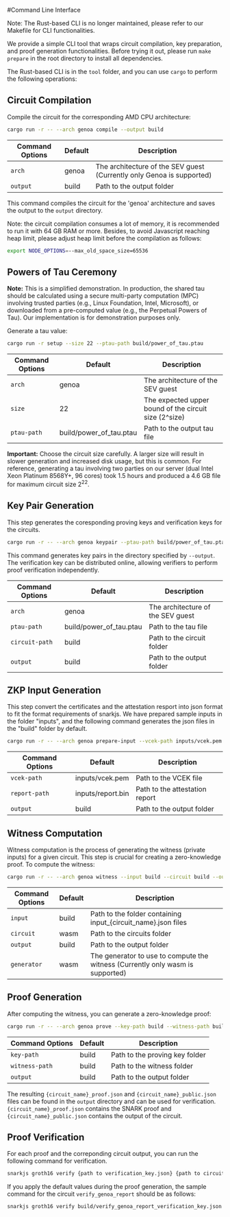 #Command Line Interface

Note: The Rust-based CLI is no longer maintained, please refer to our Makefile for CLI functionalities.

We provide a simple CLI tool that wraps circuit compilation, key preparation, and proof generation functionalities. Before trying it out, please run `make prepare` in the root directory to install all dependencies.

The Rust-based CLI is in the `tool` folder, and you can use `cargo` to perform the following operations:

## Circuit Compilation

Compile the circuit for the corresponding AMD CPU architecture:

```sh
cargo run -r -- --arch genoa compile --output build
```

| Command Options          | Default | Description                                         |
|--------------------------|---------|-----------------------------------------------------|
| `arch`       | genoa | The architecture of the SEV guest (Currently only Genoa is supported)    |
| `output`       | build | Path to the output folder     |

This command compiles the circuit for the 'genoa' architecture and saves the output to the `output` directory.

Note: the circuit compilation consumes a lot of memory, it is recommended to run it with 64 GB RAM or more. Besides, to avoid Javascript reaching heap limit, please adjust heap limit before the compilation as follows:

```sh
export NODE_OPTIONS=--max_old_space_size=65536
```

## Powers of Tau Ceremony

**Note:** This is a simplified demonstration. In production, the shared tau should be calculated using a secure multi-party computation (MPC) involving trusted parties (e.g., Linux Foundation, Intel, Microsoft), or downloaded from a pre-computed value (e.g., the Perpetual Powers of Tau). Our implementation is for demonstration purposes only.

Generate a tau value:

```sh
cargo run -r setup --size 22 --ptau-path build/power_of_tau.ptau
```

| Command Options          | Default | Description                                         |
|--------------------------|---------|-----------------------------------------------------|
| `arch`       | genoa | The architecture of the SEV guest     |
| `size`       | 22 | The expected upper bound of the circuit size (2^size)     |
| `ptau-path`       | build/power_of_tau.ptau | Path to the output tau file     |

**Important:** Choose the circuit size carefully. A larger size will result in slower generation and increased disk usage, but this is common. For reference, generating a tau involving two parties on our server (dual Intel Xeon Platinum 8568Y+, 96 cores) took 1.5 hours and produced a 4.6 GB file for maximum circuit size $2^{22}$.

## Key Pair Generation

This step generates the coresponding proving keys and verification keys for the circuits.

```sh
cargo run -r -- --arch genoa keypair --ptau-path build/power_of_tau.ptau --output build --circuit-path build
```

This command generates key pairs in the directory specified by `--output`. The verification key can be distributed online, allowing verifiers to perform proof verification independently.

| Command Options          | Default | Description                                         |
|--------------------------|---------|-----------------------------------------------------|
| `arch`       | genoa | The architecture of the SEV guest     |
| `ptau-path` | build/power_of_tau.ptau     | Path to the tau file               |
| `circuit-path`       | build      | Path to the circuit folder                  |
| `output`       | build      | Path to the output folder                  |

## ZKP Input Generation

This step convert the certificates and the attestation resport into json format to fit the format requirements of snarkjs.
We have prepared sample inputs in the folder "inputs", and the following command generates the json files in the "build" folder by default.

```sh
cargo run -r -- --arch genoa prepare-input --vcek-path inputs/vcek.pem --report-path inputs/report.bin --output build
```

| Command Options          | Default | Description                                         |
|--------------------------|---------|-----------------------------------------------------|
| `vcek-path`       | inputs/vcek.pem | Path to the VCEK file          |
| `report-path` | inputs/report.bin     | Path to the attestation report                |
| `output`       | build      | Path to the output folder                   |


## Witness Computation

Witness computation is the process of generating the witness (private inputs) for a given circuit. This step is crucial for creating a zero-knowledge proof. To compute the witness:

```sh
cargo run -r -- --arch genoa witness --input build --circuit build --output build
```

| Command Options          | Default | Description                                         |
|--------------------------|---------|-----------------------------------------------------|
| `input`       | build | Path to the folder containing input_{circuit_name}.json files         |
| `circuit` | wasm     | Path to the circuits folder                |
| `output` | build     | Path to the output folder                |
| `generator` | wasm     | The generator to use to compute the witness (Currently only wasm is supported)               |


## Proof Generation

After computing the witness, you can generate a zero-knowledge proof:

```sh
cargo run -r -- --arch genoa prove --key-path build --witness-path build --output build
```

| Command Options          | Default | Description                                         |
|--------------------------|---------|-----------------------------------------------------|
| `key-path`       | build | Path to the proving key folder     |
| `witness-path`       | build | Path to the witness folder     |
| `output`       | build | Path to the output folder     |


The resulting `{circuit_name}_proof.json` and `{circuit_name}_public.json` files can be found in the `output` directory and can be used for verification. `{circuit_name}_proof.json` contains the SNARK proof and `{circuit_name}_public.json` contains the output of the circuit.

## Proof Verification

For each proof and the correponding circuit output, you can run the following command for verification.

```sh
snarkjs groth16 verify {path to verification_key.json} {path to circuit_output.json} {path to the proof}
```

If you apply the default values during the proof generation, the sample command for the circuit `verify_genoa_report` should be as follows:

```sh
snarkjs groth16 verify build/verify_genoa_report_verification_key.json build/verify_genoa_report_public.json build/verify_genoa_report_proof.json

```
